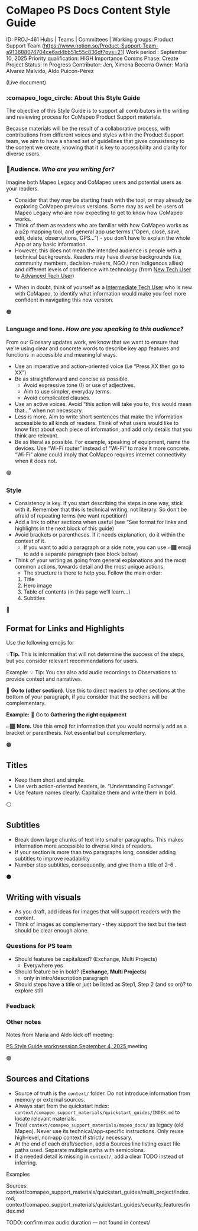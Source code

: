 # CoMapeo PS Docs Content Style Guide

ID: PROJ-461
Hubs | Teams | Committees | Working groups: Product Support Team (https://www.notion.so/Product-Support-Team-a913688074704ce6ad4bb51c55c836df?pvs=21)
Work period : September 10, 2025
Priority qualification: HIGH Importance
Comms Phase: Create
Project Status: In Progress
Contributor: Jen, Ximena Becerra
Owner: María Alvarez Malvido, Aldo Puicón-Pérez

(Live document) 

<aside>

### :comapeo_logo_circle: About this Style Guide

The objective of this Style Guide is to support all contributors in the writing and reviewing process for CoMapeo Product Support materials. 

Because materials will be the result of a collaborative process, with contributions from different voices and styles within the Product Support team, we aim to have a shared set of guidelines that gives consistency to the content we create, knowing that it is key to accessibility and clarity for diverse users.

</aside>

<aside>

### 📢Audience. *Who are you writing for?*

Imagine both Mapeo Legacy and CoMapeo users and potential users as your readers. 

- Consider that they may be starting fresh with the tool, or may already be exploring CoMapeo previous versions. Some may as well be users of Mapeo Legacy who are now expecting to get to know how CoMapeo works.
- Think of them as readers who are familiar with how CoMapeo works as a p2p mapping tool, and general app use terms (”Open, close, save, edit, delete, observations, GPS…”) - you don’t have to explain the whole App or any basic information.
- However,  this does not mean the intended audience is people with a technical backgrounds. Readers may have diverse backgrounds (i.e, community members, decision-makers, NGO / non Indigenous allies) and different levels of confidence with technology (from [New Tech User](https://www.notion.so/New-Tech-User-13a31b7db8b1407a9a5b5125748fd1ec?pvs=21) to [Advanced Tech User](https://www.notion.so/Advanced-Tech-User-3929712645dd4905877c3b9a46309f9f?pvs=21))

* When in doubt, think of yourself as a [Intermediate Tech User](https://www.notion.so/Intermediate-Tech-User-708cdd512e1440dc81a8aac95446f5ae?pvs=21) who is new with CoMapeo, to identify what information would make you feel more confident in navigating this new version. 

</aside>

<aside>
🟠

### Language and tone. *How are you speaking to this audience?*

From our Glossary updates work, we know that we want to ensure that we’re using clear and concrete words to describe key app features and functions in accessible and meaningful ways.

- Use an imperative and action-oriented voice (i.e “Press XX then go to XX”)
- Be as straightforward and concise as possible.
    - Avoid expressive tone (!) or use of adjectives.
    - Aim to use simpler, everyday terms.
    - Avoid complicated clauses.
- Use an active voices. Avoid “this action will take you to, this would mean that…” when not necessary.
- Less is more. Aim to write short sentences that make the information accessible to all kinds of readers. Think of what users would like to know first about each piece of information, and add only details that you think are relevant.
- Be as literal as possible. For example, speaking of equipment, name the devices. Use “Wi-Fi router” instead of “Wi-Fi” to make it more concrete. “Wi-Fi” alone could imply that CoMapeo requires internet connectivity when it does not.

</aside>

<aside>
🟢

### Style

- Consistency is key. If you start describing the steps in one way, stick with it. Remember that this is technical writing, not literary. So don’t be afraid of repeating terms (we want repetition!)
- Add a link to other sections when useful (see “See format for links and highlights in the next block of this guide)
- Avoid brackets or parentheses. If it needs explanation, do it within the context of it.
    - If you want to add a paragraph or a side note, you can use 👉🏾 emoji to add a separate paragraph (see block below)
- Think of your writing as going from general explanations and the most common actions, towards detail and the most unique actions.
    - The structure is there to help you. Follow the main order:
    1. Title
    2. Hero image
    3. Table of contents (in this page we’ll learn…) 
    4. Subtitles

</aside>

<aside>
🔵

## Format for Links and Highlights

Use the following emojis for 

💡**Tip.** This is information that will not determine the success of the steps, but you consider relevant recommendations for users.

Example: 💡 Tip: You can also add audio recordings to Observations to provide context and narratives.

🔗 **Go to (other section)**. Use this to direct readers to other sections at the bottom of your paragraph, if you consider that the sections will be complementary.

**Example:** 🔗 Go to **Gathering the right equipment**

👉🏾 **More.** Use this emoji for information that you would normally add as a bracket or parenthesis. Not essential but complementary.

</aside>

<aside>
🟤

## Titles

- Keep them short and simple.
- Use verb action-oriented headers, ie. “Understanding Exchange”.
- Use feature names clearly. Capitalize them and write them in bold.
</aside>

<aside>
⚪

## Subtitles

- Break down large chunks of text into smaller paragraphs. This makes information more accessible to diverse kinds of readers.
- If your section is more than two paragraphs long, consider adding subtitles to improve readability
- Number step subtitles, consequently, and give them a title of 2-6 .
</aside>

<aside>
⚫

## Writing with visuals

- As you draft, add ideas for images that will support readers with the content.
- Think of images as complementary -  they support the text but the text should be clear enough alone.
</aside>

### Questions for PS team

- Should features be capitalized? (Exchange, Multi Projects)
    - Everywhere yes
- Should feature be in bold? (**Exchange, Multi Projects**)
    - only in intro/description paragraph
- Should steps have a title or just be listed as Step1, Step 2 (and so on)?  to explore still

### Feedback

### Other notes

Notes from María and Aldo kick off meeting:

[PS Style Guide worknsession September 4, 2025 ](https://www.notion.so/PS-Style-Guide-worknsession-2641b08162d5803b8157fe3c859cd3f2?pvs=21) meeting

<aside>
🟣

## Sources and Citations

- Source of truth is the `context/` folder. Do not introduce information from memory or external sources.
- Always start from the quickstart index: `context/comapeo_support_materials/quickstart_guides/INDEX.md` to locate relevant materials.
- Treat `context/comapeo_support_materials/mapeo_docs/` as legacy (old Mapeo). Never use its technical/app‑specific instructions. Only reuse high‑level, non‑app context if strictly necessary.
- At the end of each draft/section, add a Sources line listing exact file paths used. Separate multiple paths with semicolons.
- If a needed detail is missing in `context/`, add a clear TODO instead of inferring.

Examples

Sources: context/comapeo_support_materials/quickstart_guides/multi_project/index.md; context/comapeo_support_materials/quickstart_guides/security_features/index.md

TODO: confirm max audio duration — not found in context/

</aside>
